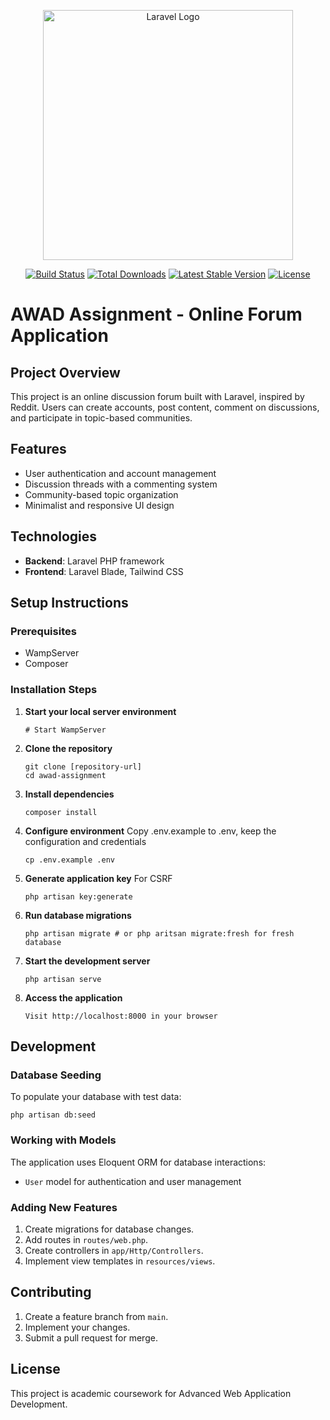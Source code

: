 <p align="center"><a href="https://laravel.com" target="_blank"><img src="https://raw.githubusercontent.com/laravel/art/master/logo-lockup/5%20SVG/2%20CMYK/1%20Full%20Color/laravel-logolockup-cmyk-red.svg" width="400" alt="Laravel Logo"></a></p>

<p align="center">
<a href="https://github.com/laravel/framework/actions"><img src="https://github.com/laravel/framework/workflows/tests/badge.svg" alt="Build Status"></a>
<a href="https://packagist.org/packages/laravel/framework"><img src="https://img.shields.io/packagist/dt/laravel/framework" alt="Total Downloads"></a>
<a href="https://packagist.org/packages/laravel/framework"><img src="https://img.shields.io/packagist/v/laravel/framework" alt="Latest Stable Version"></a>
<a href="https://packagist.org/packages/laravel/framework"><img src="https://img.shields.io/packagist/l/laravel/framework" alt="License"></a>
</p>

# AWAD Assignment - Online Forum Application

## Project Overview
This project is an online discussion forum built with Laravel, inspired by Reddit. Users can create accounts, post content, comment on discussions, and participate in topic-based communities.

## Features
- User authentication and account management
- Discussion threads with a commenting system
- Community-based topic organization
- Minimalist and responsive UI design

## Technologies
- **Backend**: Laravel PHP framework
- **Frontend**: Laravel Blade, Tailwind CSS

## Setup Instructions

### Prerequisites
- WampServer
- Composer

### Installation Steps

1. **Start your local server environment**
   ```
   # Start WampServer
   ```

2. **Clone the repository**
   ```
   git clone [repository-url]
   cd awad-assignment
   ```

3. **Install dependencies**
   ```
   composer install
   ```

4. **Configure environment**
   Copy .env.example to .env, keep the configuration and credentials
   ```
   cp .env.example .env
   ```

5. **Generate application key**
    For CSRF
   ```
   php artisan key:generate
   ```

6. **Run database migrations**
   ```
   php artisan migrate # or php aritsan migrate:fresh for fresh database
   ```

7. **Start the development server**
   ```
   php artisan serve
   ```

8. **Access the application**
   ```
   Visit http://localhost:8000 in your browser
   ```

## Development

### Database Seeding
To populate your database with test data:
```
php artisan db:seed
```

### Working with Models
The application uses Eloquent ORM for database interactions:
- `User` model for authentication and user management

### Adding New Features
1. Create migrations for database changes.
2. Add routes in `routes/web.php`.
3. Create controllers in `app/Http/Controllers`.
4. Implement view templates in `resources/views`.

## Contributing
1. Create a feature branch from `main`.
2. Implement your changes.
3. Submit a pull request for merge.

## License
This project is academic coursework for Advanced Web Application Development.
